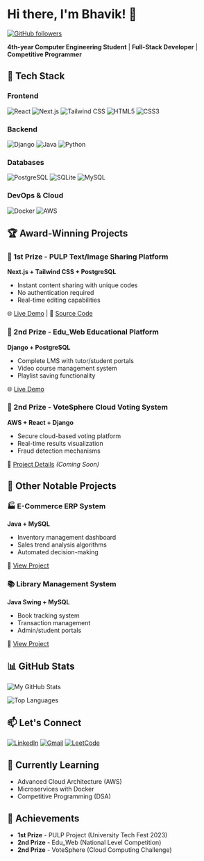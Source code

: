 # Hi there, I'm Bhavik! 👋 

[![GitHub followers](https://img.shields.io/github/followers/bhavik8455?style=social)](https://github.com/bhavik8455)

**4th-year Computer Engineering Student** | **Full-Stack Developer** | **Competitive Programmer**

## 🔧 Tech Stack

### Frontend
![React](https://img.shields.io/badge/React-20232A?style=for-the-badge&logo=react&logoColor=61DAFB)
![Next.js](https://img.shields.io/badge/Next.js-000000?style=for-the-badge&logo=nextdotjs&logoColor=white)
![Tailwind CSS](https://img.shields.io/badge/Tailwind_CSS-38B2AC?style=for-the-badge&logo=tailwind-css&logoColor=white)
![HTML5](https://img.shields.io/badge/HTML5-E34F26?style=for-the-badge&logo=html5&logoColor=white)
![CSS3](https://img.shields.io/badge/CSS3-1572B6?style=for-the-badge&logo=css3&logoColor=white)

### Backend
![Django](https://img.shields.io/badge/Django-092E20?style=for-the-badge&logo=django&logoColor=white)
![Java](https://img.shields.io/badge/Java-ED8B00?style=for-the-badge&logo=java&logoColor=white)
![Python](https://img.shields.io/badge/Python-3776AB?style=for-the-badge&logo=python&logoColor=white)

### Databases
![PostgreSQL](https://img.shields.io/badge/PostgreSQL-316192?style=for-the-badge&logo=postgresql&logoColor=white)
![SQLite](https://img.shields.io/badge/SQLite-07405E?style=for-the-badge&logo=sqlite&logoColor=white)
![MySQL](https://img.shields.io/badge/MySQL-005C84?style=for-the-badge&logo=mysql&logoColor=white)

### DevOps & Cloud
![Docker](https://img.shields.io/badge/Docker-2496ED?style=for-the-badge&logo=docker&logoColor=white)
![AWS](https://img.shields.io/badge/AWS-232F3E?style=for-the-badge&logo=amazon-aws&logoColor=white)

## 🏆 Award-Winning Projects

### 🥇 1st Prize - PULP Text/Image Sharing Platform
**Next.js + Tailwind CSS + PostgreSQL**
- Instant content sharing with unique codes
- No authentication required
- Real-time editing capabilities

🌐 [Live Demo](https://pulpx.vercel.app) | 
📂 [Source Code](https://github.com/bhavik8455/pulp)

### 🥈 2nd Prize - Edu_Web Educational Platform
**Django + PostgreSQL**
- Complete LMS with tutor/student portals
- Video course management system
- Playlist saving functionality

🌐 [Live Demo](http://gurukul.infinityfreeapp.com/home.php)

### 🥈 2nd Prize - VoteSphere Cloud Voting System
**AWS + React + Django**
- Secure cloud-based voting platform
- Real-time results visualization
- Fraud detection mechanisms

🔗 [Project Details](#) *(Coming Soon)*

## 🚀 Other Notable Projects

### 🏭 E-Commerce ERP System
**Java + MySQL**
- Inventory management dashboard
- Sales trend analysis algorithms
- Automated decision-making

🔗 [View Project](https://github.com/bhavik8455/E-Commerce-Erp-System)

### 📚 Library Management System
**Java Swing + MySQL**
- Book tracking system
- Transaction management
- Admin/student portals

🔗 [View Project](https://github.com/bhavik8455/PirateX)

## 📊 GitHub Stats

![My GitHub Stats](https://github-readme-stats.vercel.app/api?username=bhavik8455&show_icons=true&theme=radical&hide_border=true)

![Top Languages](https://github-readme-stats.vercel.app/api/top-langs/?username=bhavik8455&layout=compact&theme=radical&hide_border=true)

## 📫 Let's Connect

[![LinkedIn](https://img.shields.io/badge/LinkedIn-0077B5?style=for-the-badge&logo=linkedin&logoColor=white)](https://linkedin.com/in/bhavik8455)
[![Gmail](https://img.shields.io/badge/Gmail-D14836?style=for-the-badge&logo=gmail&logoColor=white)](mailto:Solankibhavik92@gmail.com)
[![LeetCode](https://img.shields.io/badge/-LeetCode-FFA116?style=for-the-badge&logo=LeetCode&logoColor=black)]([https://leetcode.com/yourprofile](https://leetcode.com/u/Rm3mLeSdLm/))

## 🌱 Currently Learning
- Advanced Cloud Architecture (AWS)
- Microservices with Docker
- Competitive Programming (DSA)

## 🏅 Achievements
- **1st Prize** - PULP Project (University Tech Fest 2023)
- **2nd Prize** - Edu_Web (National Level Competition)
- **2nd Prize** - VoteSphere (Cloud Computing Challenge)
